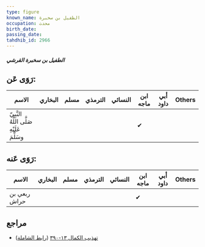 ```yaml
---
type: figure
known_name: الطفيل بن سخبرة
occupation: محدث
birth_date:
passing_date:
tahdhib_id: 2966
---
```

##### الطفيل بن سخبرة القرشي

## رَوَى عَن:
| الاسم                                      | البخاري | مسلم | الترمذي | النسائي | ابن ماجه | أبي داود | Others |
| ------------------------------------------ | ------- | ---- | ------- | ------- | -------- | -------- | ------ |
| النَّبِيّ صَلَّى اللَّهُ عَلَيْهِ وسَلَّمَ |         |      |         |         | ✔        |          |        |
## رَوَى عَنه:
| الاسم        | البخاري | مسلم | الترمذي | النسائي | ابن ماجه | أبي داود | Others |
| ------------ | ------- | ---- | ------- | ------- | -------- | -------- | ------ |
| ربعي بن حراش |         |      |         |         | ✔        |          |        |
## مراجع
- [تهذيب الكمال ١٣-٣٩٠](obsidian://open?vault=Tahdhib-al-Kamal&file=Figures/٢٩٦٦-الطفيل%20بن%20سخبرة%20القرشي) ([رابط الشاملة](https://shamela.ws/book/3722/6771))